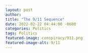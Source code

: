 ```yaml
---
layout: post
author: 
title: "The 9/11 Sequence"
date: 2022-02-22 04:44:00 -0600
categories: Politics
tags: Politics
featured-image: conspiracy/911.png
featured-image-alt: 9/11 
---
```


<a href="http://thenewworldpost.com/politics/2001/09/11/september-11-attacks.html" data-iframely-url></a>
<a href="http://thenewworldpost.com/politics/2002/10/12/bali-bombing-plot.html" data-iframely-url></a>

<a href="http://thenewworldpost.com/politics/2003/11/13/saddam-hussein-captured.html" data-iframely-url></a>

<a href="http://thenewworldpost.com/politics/2022/02/22/9-11-sequence.html" data-iframely-url></a>

<a href="http://thenewworldpost.com/politics/2004/12/14/worlds-tallest-bridge-opens.html" data-iframely-url></a>
<a href="http://thenewworldpost.com/politics/2006/01/15/suicide-bomb-kills-canadian-soldier-two-afghans.html" data-iframely-url></a>
<a href="http://thenewworldpost.com/politics/2007/02/16/us-house-to-vote-on-iraq-resolution.html" data-iframely-url></a>
<a href="http://thenewworldpost.com/politics/2008/03/17/dozens-killed-in-karbala-shrine-attack.html" data-iframely-url></a>
<a href="http://thenewworldpost.com/politics/2009/04/18/first-case-of-swine-flu.html" data-iframely-url></a>
<a href="http://thenewworldpost.com/politics/2010/05/19/everybody-draw-muhammad-day.html" data-iframely-url></a>
<a href="http://thenewworldpost.com/politics/2011/06/20/rusair-tupolev-tu-134-passenger-jet-crashes-anniversary-of-911.html" data-iframely-url></a>
<a href="http://thenewworldpost.com/politics/2012/07/21/pakistan-blast-kills-nine-in-kurram-at-nabi-compound.html" data-iframely-url></a>
<a href="http://thenewworldpost.com/politics/2013/08/22/august-2013-nasdaq-flash-freeze.html" data-iframely-url></a>
<a href="http://thenewworldpost.com/politics/2014/09/23/us-arab-allies-launch-first-wave-of-strikes-in-syria.html" data-iframely-url></a>
<a href="http://thenewworldpost.com/politics/20156/10/24/united-nations-turns-70.html" data-iframely-url></a>
<a href="http://thenewworldpost.com/politics/2016/11/25/scores-killed-in-iran-train-collision.html" data-iframely-url></a>
<a href="http://thenewworldpost.com/politics/2017/12/26/civilians-killed-in-saudi-raids-in-yemens-taiz.html" data-iframely-url></a>
<a href="http://thenewworldpost.com/politics/2019/01/27/20-dead-as-bombs-target-sunday-mass-in-philippine-cathedral.html" data-iframely-url></a>
<a href="http://thenewworldpost.com/politics/2020/02/28/bermuda-triangle-is-no-mystery-ocean-scientist-explains.html" data-iframely-url></a> 

